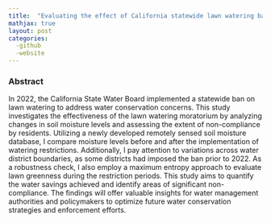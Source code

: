```yaml
---
title:  "Evaluating the effect of California statewide lawn watering ban on water conservation using remotely sensed data"
mathjax: true
layout: post
categories: 
  -github
  -website
---
```


### Abstract
In 2022, the California State Water Board implemented a statewide ban on lawn watering to address water conservation concerns. This study investigates the effectiveness of the lawn watering moratorium by analyzing changes in soil moisture levels and assessing the extent of non-compliance by residents. Utilizing a newly developed remotely sensed soil moisture database, I compare moisture levels before and after the implementation of watering restrictions. Additionally, I pay attention to variations across water district boundaries, as some districts had imposed the ban prior to 2022. As a robustness check, I also employ a maximum entropy approach to evaluate lawn greenness during the restriction periods. This study aims to quantify the water savings achieved and identify areas of significant non-compliance. The findings will offer valuable insights for water management authorities and policymakers to optimize future water conservation strategies and enforcement efforts.
